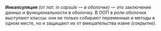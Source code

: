 **Инкапсуляция** _(от лат. in capsule — в оболочке)_ — это заключение данных и функциональности в оболочку. В ООП в роли
оболочки выступают классы: они не только собирают переменные и методы в одном месте, но и защищают их от вмешательства
извне _(сокрытие)_.